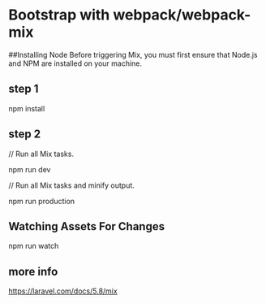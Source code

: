 # Bootstrap with webpack/webpack-mix


##Installing Node
Before triggering Mix, you must first ensure that Node.js and NPM are installed on your machine.

## step 1

npm install


## step 2

// Run all Mix tasks.

npm run dev

// Run all Mix tasks and minify output.

npm run production


## Watching Assets For Changes

npm run watch

## more info

https://laravel.com/docs/5.8/mix